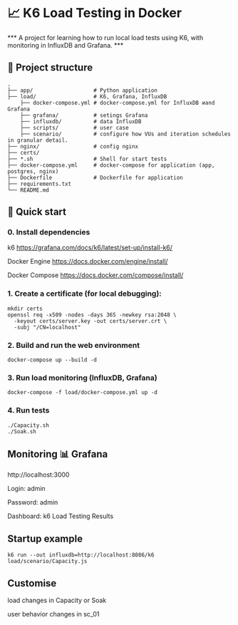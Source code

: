 # 📈 K6 Load Testing in Docker
*** A project for learning how to run local load tests using K6, with monitoring in InfluxDB and Grafana. *** 

## 📁 Project structure
```shell
.
├── app/                   # Python application
├── load/                  # K6, Grafana, InfluxDB 
    ├── docker-compose.yml # docker-compose.yml for InfluxDB иand Grafana
    ├── grafana/           # setings Grafana
    ├── influxdb/          # data InfluxDB
    ├── scripts/           # user case
    ├── scenario/          # configure how VUs and iteration schedules in granular detail.
├── nginx/                 # config nginx
├── certs/                 
├── *.sh                   # Shell for start tests
├── docker-compose.yml     # docker-compose for application (app, postgres, nginx)
├── Dockerfile             # Dockerfile for application
├── requirements.txt       
└── README.md              
```


## 🚀 Quick start
### 0. Install dependencies
   k6 https://grafana.com/docs/k6/latest/set-up/install-k6/

   Docker Engine https://docs.docker.com/engine/install/

   Docker Compose https://docs.docker.com/compose/install/

### 1. Create a certificate (for local debugging):
```shell
mkdir certs
openssl req -x509 -nodes -days 365 -newkey rsa:2048 \
  -keyout certs/server.key -out certs/server.crt \
  -subj "/CN=localhost"
```

### 2. Build and run the web environment
```shell
docker-compose up --build -d 
```

### 3. Run load monitoring (InfluxDB, Grafana)
```shell
docker-compose -f load/docker-compose.yml up -d
```

### 4. Run tests
```shell
./Capacity.sh 
./Soak.sh 
```


## Monitoring 📊 Grafana
http://localhost:3000

Login: admin

Password: admin

Dashboard: k6 Load Testing Results


## Startup example
```shell
k6 run --out influxdb=http://localhost:8086/k6 load/scenario/Capacity.js
```

## Сustomise
load changes in Capacity or Soak

user behavior changes in sc_01